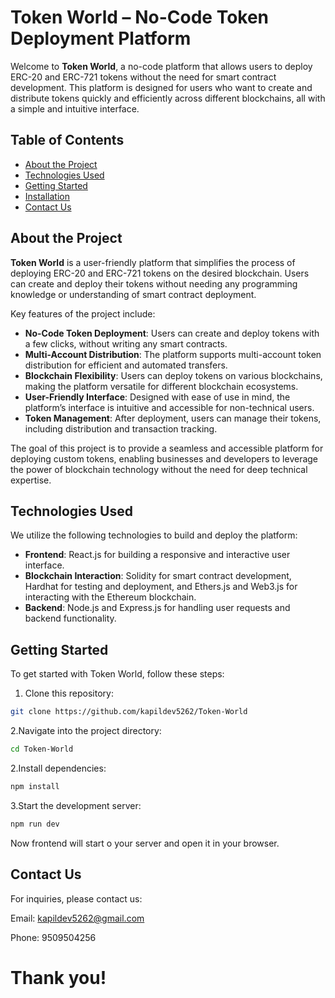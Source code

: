 # Token World – No-Code Token Deployment Platform

Welcome to **Token World**, a no-code platform that allows users to deploy ERC-20 and ERC-721 tokens without the need for smart contract development. This platform is designed for users who want to create and distribute tokens quickly and efficiently across different blockchains, all with a simple and intuitive interface.

## Table of Contents

- [About the Project](#about-the-project)
- [Technologies Used](#technologies-used)
- [Getting Started](#getting-started)
- [Installation](#installation)
- [Contact Us](#contact-us)

## About the Project

**Token World** is a user-friendly platform that simplifies the process of deploying ERC-20 and ERC-721 tokens on the desired blockchain. Users can create and deploy their tokens without needing any programming knowledge or understanding of smart contract deployment.

Key features of the project include:

- **No-Code Token Deployment**: Users can create and deploy tokens with a few clicks, without writing any smart contracts.
- **Multi-Account Distribution**: The platform supports multi-account token distribution for efficient and automated transfers.
- **Blockchain Flexibility**: Users can deploy tokens on various blockchains, making the platform versatile for different blockchain ecosystems.
- **User-Friendly Interface**: Designed with ease of use in mind, the platform’s interface is intuitive and accessible for non-technical users.
- **Token Management**: After deployment, users can manage their tokens, including distribution and transaction tracking.

The goal of this project is to provide a seamless and accessible platform for deploying custom tokens, enabling businesses and developers to leverage the power of blockchain technology without the need for deep technical expertise.

## Technologies Used

We utilize the following technologies to build and deploy the platform:

- **Frontend**: React.js for building a responsive and interactive user interface.
- **Blockchain Interaction**: Solidity for smart contract development, Hardhat for testing and deployment, and Ethers.js and Web3.js for interacting with the Ethereum blockchain.
- **Backend**: Node.js and Express.js for handling user requests and backend functionality.

## Getting Started

To get started with Token World, follow these steps:

1. Clone this repository:
   
```bash
git clone https://github.com/kapildev5262/Token-World
   ```

2.Navigate into the project directory:

```bash
cd Token-World
```

2.Install dependencies:

```bash
npm install
```

3.Start the development server:

```bash
npm run dev
```

Now frontend will start o your server and open it in your browser.

## Contact Us

For inquiries, please contact us:

Email: kapildev5262@gmail.com

Phone: 9509504256

# Thank you!

